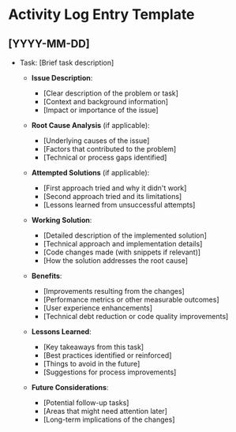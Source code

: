 # Activity Log Entry Template

## [YYYY-MM-DD]
- Task: [Brief task description]
  - **Issue Description**:
    - [Clear description of the problem or task]
    - [Context and background information]
    - [Impact or importance of the issue]

  - **Root Cause Analysis** (if applicable):
    - [Underlying causes of the issue]
    - [Factors that contributed to the problem]
    - [Technical or process gaps identified]

  - **Attempted Solutions** (if applicable):
    - [First approach tried and why it didn't work]
    - [Second approach tried and its limitations]
    - [Lessons learned from unsuccessful attempts]

  - **Working Solution**:
    - [Detailed description of the implemented solution]
    - [Technical approach and implementation details]
    - [Code changes made (with snippets if relevant)]
    - [How the solution addresses the root cause]

  - **Benefits**:
    - [Improvements resulting from the changes]
    - [Performance metrics or other measurable outcomes]
    - [User experience enhancements]
    - [Technical debt reduction or code quality improvements]

  - **Lessons Learned**:
    - [Key takeaways from this task]
    - [Best practices identified or reinforced]
    - [Things to avoid in the future]
    - [Suggestions for process improvements]

  - **Future Considerations**:
    - [Potential follow-up tasks]
    - [Areas that might need attention later]
    - [Long-term implications of the changes]
